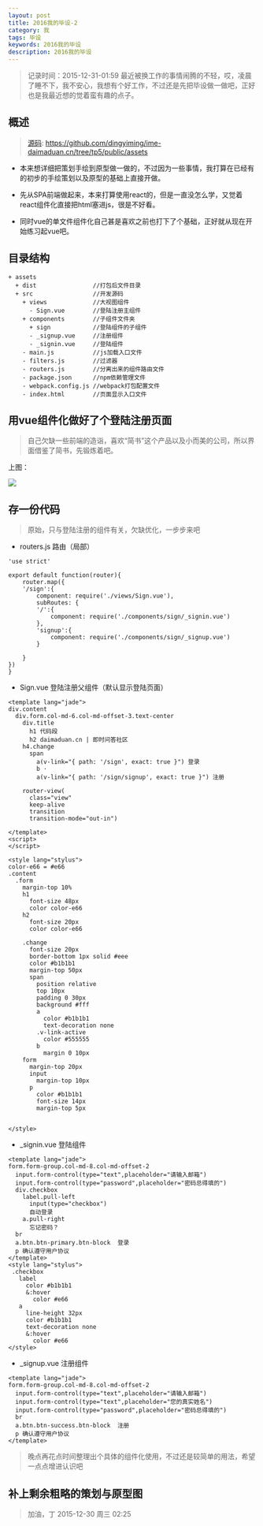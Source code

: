 ```yaml
---
layout: post
title: 2016我的毕设-2
category: 我
tags: 毕设
keywords: 2016我的毕设
description: 2016我的毕设
---
```


> 记录时间：2015-12-31-01:59
> 最近被换工作的事情闹腾的不轻，哎，凌晨了睡不下，我不安心，我想有个好工作，不过还是先把毕设做一做吧，正好也是我最近想的觉着蛮有趣的点子。

## 概述

> [源码](https://github.com/dingyiming/ime-daimaduan.cn/tree/tp5/public/assets): https://github.com/dingyiming/ime-daimaduan.cn/tree/tp5/public/assets

* 本来想详细把策划手绘到原型做一做的，不过因为一些事情，我打算在已经有的初步的手绘策划以及原型的基础上直接开做。

* 先从SPA前端做起来，本来打算使用react的，但是一直没怎么学，又觉着react组件化直接把html塞进js，很是不好看。

* 同时vue的单文件组件化自己甚是喜欢之前也打下了个基础，正好就从现在开始练习起vue吧。

## 目录结构

```
+ assets
  + dist                //打包后文件目录
  + src                 //开发源码
    + views             //大视图组件
      - Sign.vue        //登陆注册主组件
    + components        //子组件文件夹
      + sign            //登陆组件的子组件
      - _signup.vue     //注册组件
      - _signin.vue     //登陆组件
    - main.js           //js加载入口文件
    - filters.js        //过滤器
    - routers.js        //分离出来的组件路由文件
    - package.json      //npm依赖管理文件
    - webpack.config.js //webpack打包配置文件
    - index.html        //页面显示入口文件

```

## 用vue组件化做好了个登陆注册页面

> 自己欠缺一些前端的造诣，喜欢“简书”这个产品以及小而美的公司，所以界面借鉴了简书，先锻炼着吧。

上图：

![](https://github.com/dingyiming/dingyiming.github.io/blob/master/pics/%E4%BB%A3%E7%A0%81%E6%AE%B5%E7%99%BB%E5%BD%95%E6%B3%A8%E5%86%8C.gif?raw=true)

## 存一份代码

> 原始，只与登陆注册的组件有关，欠缺优化，一步步来吧

* routers.js  路由（局部）

```
'use strict'

export default function(router){
    router.map({
    '/sign':{
        component: require('./views/Sign.vue'),
        subRoutes: {
        '/':{
            component: require('./components/sign/_signin.vue')
        },
        'signup':{
            component: require('./components/sign/_signup.vue')
        }
 
    }
})
}
```

* Sign.vue 登陆注册父组件（默认显示登陆页面）

```
<template lang="jade">
div.content
  div.form.col-md-6.col-md-offset-3.text-center
    div.title  
      h1 代码段
      h2 daimaduan.cn | 即时问答社区  
    h4.change
      span
        a(v-link="{ path: '/sign', exact: true }") 登录
        b ·
        a(v-link="{ path: '/sign/signup', exact: true }") 注册

    router-view(
      class="view"
      keep-alive
      transition
      transition-mode="out-in")    

</template>
<script>
</script>

<style lang="stylus">
color-e66 = #e66
.content
  .form
    margin-top 10%
    h1
      font-size 48px
      color color-e66
    h2
      font-size 20px  
      color color-e66
    
    .change
      font-size 20px
      border-bottom 1px solid #eee
      color #b1b1b1
      margin-top 50px
      span
        position relative
        top 10px
        padding 0 30px
        background #fff
        a
          color #b1b1b1
          text-decoration none
        .v-link-active
          color #555555
        b
          margin 0 10px  
    form
      margin-top 20px        
      input
        margin-top 10px  
      p
        color #b1b1b1
        font-size 14px
        margin-top 5px  

          
</style>
```

* _signin.vue 登陆组件

```
<template lang="jade">
form.form-group.col-md-8.col-md-offset-2
  input.form-control(type="text",placeholder="请输入邮箱") 
  input.form-control(type="password",placeholder="密码总得填的") 
  div.checkbox
    label.pull-left
      input(type="checkbox") 
      自动登录
    a.pull-right
      忘记密码？   
  br    
  a.btn.btn-primary.btn-block  登录
  p 确认遵守用户协议
</template>
<style lang="stylus">
 .checkbox
   label
     color #b1b1b1
     &:hover
       color #e66
   a
     line-height 32px
     color #b1b1b1
     text-decoration none    
     &:hover
       color #e66
</style>
```

* _signup.vue  注册组件

```
<template lang="jade">
form.form-group.col-md-8.col-md-offset-2
  input.form-control(type="text",placeholder="请输入邮箱") 
  input.form-control(type="text",placeholder="您的真实姓名") 
  input.form-control(type="password",placeholder="密码总得填的") 
  br
  a.btn.btn-success.btn-block  注册  
  p 确认遵守用户协议
</template>
```

> 晚点再花点时间整理出个具体的组件化使用，不过还是较简单的用法，希望一点点增进认识吧

## 补上剩余粗略的策划与原型图



> 加油，丁
> 2015-12-30 周三 02:25